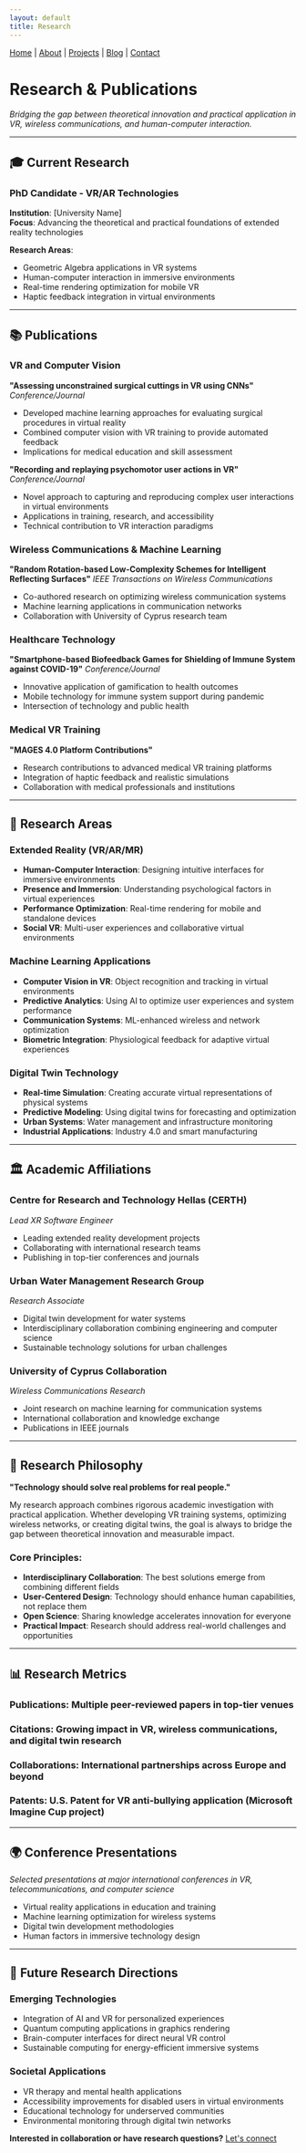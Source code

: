 ```yaml
---
layout: default
title: Research
---
```


[Home](/) | [About](/about) | [Projects](/projects) | [Blog](/blog) | [Contact](/contact)

# Research & Publications

*Bridging the gap between theoretical innovation and practical application in VR, wireless communications, and human-computer interaction.*

---

## 🎓 Current Research

### **PhD Candidate - VR/AR Technologies**
**Institution**: [University Name]  
**Focus**: Advancing the theoretical and practical foundations of extended reality technologies

**Research Areas**:
- Geometric Algebra applications in VR systems
- Human-computer interaction in immersive environments  
- Real-time rendering optimization for mobile VR
- Haptic feedback integration in virtual environments

---

## 📚 Publications

### **VR and Computer Vision**

**"Assessing unconstrained surgical cuttings in VR using CNNs"**
*Conference/Journal*
- Developed machine learning approaches for evaluating surgical procedures in virtual reality
- Combined computer vision with VR training to provide automated feedback
- Implications for medical education and skill assessment

**"Recording and replaying psychomotor user actions in VR"**  
*Conference/Journal*
- Novel approach to capturing and reproducing complex user interactions in virtual environments
- Applications in training, research, and accessibility
- Technical contribution to VR interaction paradigms

### **Wireless Communications & Machine Learning**

**"Random Rotation-based Low-Complexity Schemes for Intelligent Reflecting Surfaces"**
*IEEE Transactions on Wireless Communications*
- Co-authored research on optimizing wireless communication systems
- Machine learning applications in communication networks
- Collaboration with University of Cyprus research team

### **Healthcare Technology**

**"Smartphone-based Biofeedback Games for Shielding of Immune System against COVID-19"**
*Conference/Journal*
- Innovative application of gamification to health outcomes
- Mobile technology for immune system support during pandemic
- Intersection of technology and public health

### **Medical VR Training**

**"MAGES 4.0 Platform Contributions"**
- Research contributions to advanced medical VR training platforms
- Integration of haptic feedback and realistic simulations
- Collaboration with medical professionals and institutions

---

## 🔬 Research Areas

### **Extended Reality (VR/AR/MR)**
- **Human-Computer Interaction**: Designing intuitive interfaces for immersive environments
- **Presence and Immersion**: Understanding psychological factors in virtual experiences  
- **Performance Optimization**: Real-time rendering for mobile and standalone devices
- **Social VR**: Multi-user experiences and collaborative virtual environments

### **Machine Learning Applications**
- **Computer Vision in VR**: Object recognition and tracking in virtual environments
- **Predictive Analytics**: Using AI to optimize user experiences and system performance
- **Communication Systems**: ML-enhanced wireless and network optimization
- **Biometric Integration**: Physiological feedback for adaptive virtual experiences

### **Digital Twin Technology**  
- **Real-time Simulation**: Creating accurate virtual representations of physical systems
- **Predictive Modeling**: Using digital twins for forecasting and optimization
- **Urban Systems**: Water management and infrastructure monitoring
- **Industrial Applications**: Industry 4.0 and smart manufacturing

---

## 🏛️ Academic Affiliations

### **Centre for Research and Technology Hellas (CERTH)**
*Lead XR Software Engineer*
- Leading extended reality development projects
- Collaborating with international research teams
- Publishing in top-tier conferences and journals

### **Urban Water Management Research Group**
*Research Associate*
- Digital twin development for water systems
- Interdisciplinary collaboration combining engineering and computer science
- Sustainable technology solutions for urban challenges

### **University of Cyprus Collaboration**
*Wireless Communications Research*
- Joint research on machine learning for communication systems
- International collaboration and knowledge exchange
- Publications in IEEE journals

---

## 🎯 Research Philosophy

**"Technology should solve real problems for real people."**

My research approach combines rigorous academic investigation with practical application. Whether developing VR training systems, optimizing wireless networks, or creating digital twins, the goal is always to bridge the gap between theoretical innovation and measurable impact.

### **Core Principles**:
- **Interdisciplinary Collaboration**: The best solutions emerge from combining different fields
- **User-Centered Design**: Technology should enhance human capabilities, not replace them
- **Open Science**: Sharing knowledge accelerates innovation for everyone
- **Practical Impact**: Research should address real-world challenges and opportunities

---

## 📊 Research Metrics

### **Publications**: Multiple peer-reviewed papers in top-tier venues
### **Citations**: Growing impact in VR, wireless communications, and digital twin research  
### **Collaborations**: International partnerships across Europe and beyond
### **Patents**: U.S. Patent for VR anti-bullying application (Microsoft Imagine Cup project)

---

## 🌍 Conference Presentations

*Selected presentations at major international conferences in VR, telecommunications, and computer science*

- Virtual reality applications in education and training
- Machine learning optimization for wireless systems  
- Digital twin development methodologies
- Human factors in immersive technology design

---

## 🔮 Future Research Directions

### **Emerging Technologies**
- Integration of AI and VR for personalized experiences
- Quantum computing applications in graphics rendering
- Brain-computer interfaces for direct neural VR control
- Sustainable computing for energy-efficient immersive systems

### **Societal Applications**
- VR therapy and mental health applications
- Accessibility improvements for disabled users in virtual environments
- Educational technology for underserved communities
- Environmental monitoring through digital twin networks

**Interested in collaboration or have research questions?** [Let's connect](/contact)
